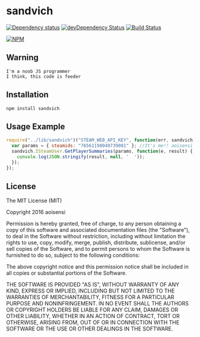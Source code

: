 # sandvich

[![Dependency status](https://img.shields.io/david/aoisensi/sandvich.svg?style=flat)](https://david-dm.org/aoisensi/sandvich)
[![devDependency Status](https://img.shields.io/david/dev/aoisensi/sandvich.svg?style=flat)](https://david-dm.org/aoisensi/sandvich#info=devDependencies)
[![Build Status](https://img.shields.io/travis/aoisensi/sandvich.svg?style=flat&branch=master)](https://travis-ci.org/aoisensi/sandvich)

[![NPM](https://nodei.co/npm/sandvich.svg?style=flat)](https://npmjs.org/package/sandvich)

## Warning

    I'm a noob JS programmer
    I think, this code is feeder

## Installation

    npm install sandvich

## Usage Example

```javascript
require("../lib/sandvich")("STEAM_WEB_API_KEY", function(err, sandvich) {
  var params = { steamids: "76561198049739081" }; //It's me!! aoisensi
  sandvich.ISteamUser.GetPlayerSummaries(params, function(e, result) {
    console.log(JSON.stringify(result, null, '  '));
  });
});
```

## License

The MIT License (MIT)

Copyright 2016 aoisensi

Permission is hereby granted, free of charge, to any person obtaining a copy
of this software and associated documentation files (the "Software"), to deal
in the Software without restriction, including without limitation the rights
to use, copy, modify, merge, publish, distribute, sublicense, and/or sell
copies of the Software, and to permit persons to whom the Software is
furnished to do so, subject to the following conditions:

The above copyright notice and this permission notice shall be included in
all copies or substantial portions of the Software.

THE SOFTWARE IS PROVIDED "AS IS", WITHOUT WARRANTY OF ANY KIND, EXPRESS OR
IMPLIED, INCLUDING BUT NOT LIMITED TO THE WARRANTIES OF MERCHANTABILITY,
FITNESS FOR A PARTICULAR PURPOSE AND NONINFRINGEMENT. IN NO EVENT SHALL THE
AUTHORS OR COPYRIGHT HOLDERS BE LIABLE FOR ANY CLAIM, DAMAGES OR OTHER
LIABILITY, WHETHER IN AN ACTION OF CONTRACT, TORT OR OTHERWISE, ARISING FROM,
OUT OF OR IN CONNECTION WITH THE SOFTWARE OR THE USE OR OTHER DEALINGS IN
THE SOFTWARE.
